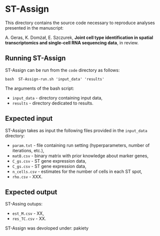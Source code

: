 # ST-Assign

This directory contains the source code necessary to reproduce analyses presented in the manuscript:  

A. Geras, K. Domżał, E. Szczurek, **Joint cell type identification in spatial transcriptomics and single-cell RNA sequencing data**, in review.


## Running ST-Assign

ST-Assign can be run from the `code` directory as follows:

```
bash  ST-Assign-run.sh 'input_data' 'results' 
```
The arguments of the bash script:
* `input_data` - directory containing input data,
* `results` - directory dedicated to results.

## Expected input

ST-Assign takes as input the following files provided in the `input_data` directory:

* `param.txt` - file containing run setting (hyperparameters, number of iterations, etc.),
* `matB.csv` - binary matrix with prior knowledge about marker genes,
* `C_gs.csv` - ST gene expression data,
* `C_gs.csv` - ST gene expression data,
* `n_cells.csv` - estimates for the number of cells in each ST spot,
* `rho.csv` - XXX.

## Expected output

ST-Assing outups:
* `est_M.csv` - XX,
* `res_TC.csv` - XX.

ST-Assign was devoloped under:
pakiety
